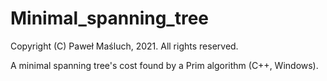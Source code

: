 # Minimal_spanning_tree

Copyright (C) Paweł Maśluch, 2021. All rights reserved.

A minimal spanning tree's cost found by a Prim algorithm (C++, Windows).
